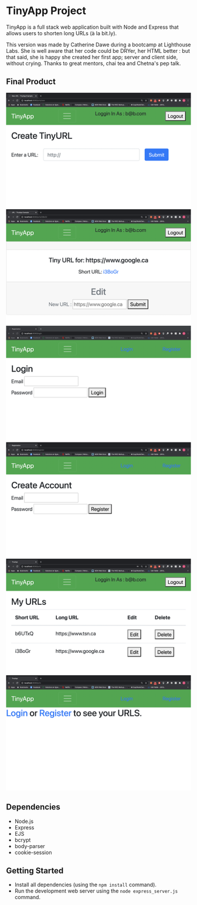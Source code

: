# TinyApp Project

TinyApp is a full stack web application built with Node and Express that allows users to shorten long URLs (à la bit.ly).

This version was made by Catherine Dawe during a bootcamp at Lighthouse Labs. She is well aware that her code could be DRYer, her HTML better : but that said, she is happy she created her first app; server and client side, without crying. Thanks to great mentors, chai tea and Chetna's pep talk. 

## Final Product

!["Create a new tiny URL page while logged in](https://github.com/dawecode/tinyapp/blob/master/docs/createurl-page.png)
!["Edit page while logged in"](https://github.com/dawecode/tinyapp/blob/master/docs/edit_page.png)
!["Login Page"](https://github.com/dawecode/tinyapp/blob/master/docs/login-page.png)
!["Register page"](https://github.com/dawecode/tinyapp/blob/master/docs/register-page.png)
!["URLs page when you are logged in"](https://github.com/dawecode/tinyapp/blob/master/docs/urls_pagelogin.png)
!["URLs page when you are not logged in"](https://github.com/dawecode/tinyapp/blob/master/docs/urls_page.png)
## Dependencies

- Node.js
- Express
- EJS
- bcrypt
- body-parser
- cookie-session

## Getting Started

- Install all dependencies (using the `npm install` command).
- Run the development web server using the `node express_server.js` command.

